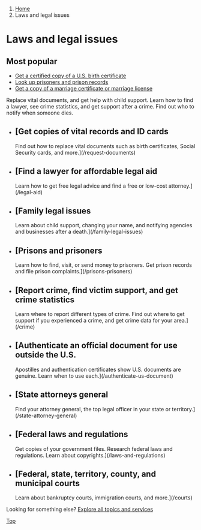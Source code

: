 1. [Home](/)
2. Laws and legal issues

Laws and legal issues
=====================

Most popular
------------

* [Get a certified copy of a U.S. birth certificate](/birth-certificate)
* [Look up prisoners and prison records](/prisoner-records)
* [Get a copy of a marriage certificate or marriage license](/marriage-certificate)

Replace vital documents, and get help with child support. Learn how to find a lawyer, see crime statistics, and get support after a crime. Find out who to notify when someone dies.

* [Get copies of vital records and ID cards
  ----------------------------------------

  Find out how to replace vital documents such as birth certificates, Social Security cards, and more.](/request-documents)
* [Find a lawyer for affordable legal aid
  --------------------------------------

  Learn how to get free legal advice and find a free or low-cost attorney.](/legal-aid)
* [Family legal issues
  -------------------

  Learn about child support, changing your name, and notifying agencies and businesses after a death.](/family-legal-issues)
* [Prisons and prisoners
  ---------------------

  Learn how to find, visit, or send money to prisoners. Get prison records and file prison complaints.](/prisons-prisoners)
* [Report crime, find victim support, and get crime statistics
  -----------------------------------------------------------

  Learn where to report different types of crime. Find out where to get support if you experienced a crime, and get crime data for your area.](/crime)
* [Authenticate an official document for use outside the U.S.
  ----------------------------------------------------------

  Apostilles and authentication certificates show U.S. documents are genuine. Learn when to use each.](/authenticate-us-document)
* [State attorneys general
  -----------------------

  Find your attorney general, the top legal officer in your state or territory.](/state-attorney-general)
* [Federal laws and regulations
  ----------------------------

  Get copies of your government files. Research federal laws and regulations. Learn about copyrights.](/laws-and-regulations)
* [Federal, state, territory, county, and municipal courts
  -------------------------------------------------------

  Learn about bankruptcy courts, immigration courts, and more.](/courts)

Looking for something else?
[Explore all topics and services](/#all-topics-header)

[Top](#main-content)